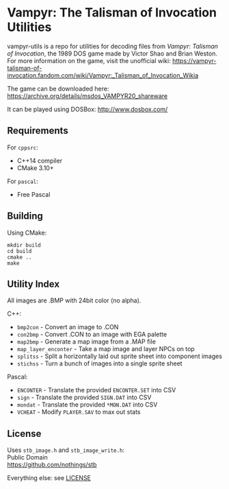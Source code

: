 # Vampyr: The Talisman of Invocation Utilities

vampyr-utils is a repo for utilities for decoding files from _Vampyr:
Talisman of Invocation_, the 1989 DOS game made by Victor Shao and Brian Weston.
For more information on the game, visit the unofficial wiki:
https://vampyr-talisman-of-invocation.fandom.com/wiki/Vampyr:_Talisman_of_Invocation_Wikia

The game can be downloaded here:
https://archive.org/details/msdos_VAMPYR20_shareware

It can be played using DOSBox:
http://www.dosbox.com/

## Requirements

For `cppsrc`:

* C++14 compiler
* CMake 3.10+

For `pascal`:

* Free Pascal

## Building

Using CMake:

	mkdir build
	cd build
	cmake ..
	make

## Utility Index

All images are .BMP with 24bit color (no alpha).

C++:

* `bmp2con` - Convert an image to .CON
* `con2bmp` - Convert .CON to an image with EGA palette
* `map2bmp` - Generate a map image from a .MAP file
* `map_layer_enconter` - Take a map image and layer NPCs on top
* `splitss` - Split a horizontally laid out sprite sheet into component images
* `stichss` - Turn a bunch of images into a single sprite sheet

Pascal:

* `ENCONTER` - Translate the provided `ENCONTER.SET` into CSV
* `sign` - Translate the provided `SIGN.DAT` into CSV
* `mondat` - Translate the provided `*MON.DAT` into CSV
* `VCHEAT` - Modify `PLAYER.SAV` to max out stats

## License

Uses `stb_image.h` and `stb_image_write.h`:  
Public Domain  
https://github.com/nothings/stb

Everything else: see [LICENSE](LICENSE)
